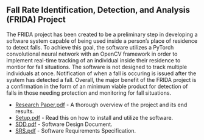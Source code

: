 ## Fall Rate Identification, Detection, and Analysis (FRIDA) Project 
The FRIDA project has been created to be a preliminary step in developing a software system capable of being used inside a person’s place of residence to detect falls. To achieve this goal, the software utilizes a PyTorch convolutional neural network with an OpenCV framework in order to implement real-time tracking of an individual inside their residence to montior for fall situations. The software is not designed to track multiple individuals at once. Notification of when a fall is occuring is issued after the system has detected a fall. Overall, the major benefit of the FRIDA project is a confirmation in the form of an minimum viable product for detection of falls in those needing protection and monitoring for fall situations.
* [Research Paper.pdf](Research%20Paper.pdf) - A thorough overview of the project and its end results. 
* [Setup.pdf](Setup.pdf) - Read this on how to install and utilize the software.
* [SDD.pdf](SDD.pdf) - Software Design Document.
* [SRS.pdf](SRS.pdf) - Software Requirements Specification.
